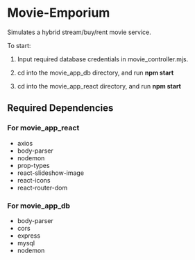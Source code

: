 # Movie-Emporium
Simulates a hybrid stream/buy/rent movie service.

To start:

1. Input required database credentials in movie_controller.mjs.

2. cd into the movie_app_db directory, and run **npm start**

3. cd into the movie_app_react directory, and run **npm start**

## Required Dependencies
### For movie_app_react
- axios
- body-parser
- nodemon
- prop-types
- react-slideshow-image
- react-icons
- react-router-dom

### For movie_app_db
- body-parser
- cors
- express
- mysql
- nodemon

